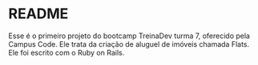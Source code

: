 # README

Esse é o primeiro projeto do bootcamp TreinaDev turma 7, oferecido pela Campus Code.
Ele trata da criação de aluguel de imóveis chamada Flats.
Ele foi escrito com o Ruby on Rails.
